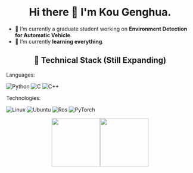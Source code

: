 

<!--
**koughua/koughua** is a ✨ _special_ ✨ repository because its `README.md` (this file) appears on your GitHub profile.

Here are some ideas to get you started:

- 🔭 I’m currently working on ...
- 🌱 I’m currently learning ...
- 👯 I’m looking to collaborate on ...
- 🤔 I’m looking for help with ...
- 💬 Ask me about ...
- 📫 How to reach me: ...
- 😄 Pronouns: ...
- ⚡ Fun fact: ...
-->
<div align="center">

# Hi there 👋 I'm Kou Genghua.

</div>

</div>

- 🔭 I’m currently a graduate student working on **Environment Detection for Automatic Vehicle**.
- 🌱 I’m currently **learning everything**.

<div align="center">
  
## 🔧 Technical Stack (Still Expanding)

</div>

Languages:

![Python](https://img.shields.io/badge/-Python-000?&logo=Python)
![C](https://img.shields.io/badge/-C-000?&logo=C)
![C++](https://img.shields.io/badge/-C++-000?&logo=c%2b%2b&logoColor=00599C)

Technologies: 

![Linux](https://img.shields.io/badge/-Linux-000?&logo=Linux&?style=social)
![Ubuntu](https://img.shields.io/badge/-Ubuntu-000?&logo=Ubuntu)
![Ros](https://img.shields.io/badge/-Ros-000?&logo=Ros)
![PyTorch](https://img.shields.io/badge/-PyTorch-000?&logo=PyTorch)

<div align="center">


  
<img height="130px" src="https://github-readme-stats.vercel.app/api?username=koughua&hide_title=true&hide_border=true&show_icons=true&include_all_commits=true&count_private=true&line_height=21&text_color=000&icon_color=000&bg_color=0,ea6161,ffc64d,fffc4d,52fa5a&theme=graywhite" /><!-- wi*quL3fcV --><img height="130px" src="https://github-readme-stats.vercel.app/api/top-langs/?username=koughua&hide=html&hide_title=true&hide_border=true&layout=compact&langs_count=6&exclude_repo=comp426,Redventures-Movie-Quotes&text_color=000&icon_color=fff&bg_color=0,52fa5a,4dfcff,c64dff&theme=graywhite" /></a>


